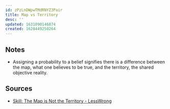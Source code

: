 ```yaml
---
id: zPzLnDWpwTMdRNYZ3Pair
title: Map vs Territory
desc: ''
updated: 1631090146874
created: 1628449250264
---
```


## Notes

* Assigning a probability to a belief signifies there is a difference between the map, what one believes to be true, and the territory, the shared objective reality.

## Sources


*  [Skill: The Map is Not the Territory - LessWrong](https://www.lesswrong.com/posts/KJ9MFBPwXGwNpadf2/skill-the-map-is-not-the-territory)
